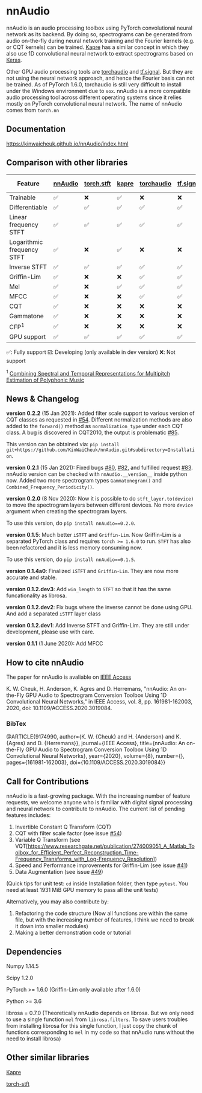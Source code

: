 # nnAudio
nnAudio is an audio processing toolbox using PyTorch convolutional neural network as its backend. By doing so, spectrograms can be generated from audio on-the-fly during neural network training and the Fourier kernels (e.g. or CQT kernels) can be trained. [Kapre](https://github.com/keunwoochoi/kapre) has a similar concept in which they also use 1D convolutional neural network to extract spectrograms based on [Keras](https://keras.io).

Other GPU audio processing tools are [torchaudio](https://github.com/pytorch/audio) and [tf.signal](https://www.tensorflow.org/api_docs/python/tf/signal). But they are not using the neural network approach, and hence the Fourier basis can not be trained. As of PyTorch 1.6.0, torchaudio is still very difficult to install under the Windows environment due to `sox`. nnAudio is a more compatible audio processing tool across different operating systems since it relies mostly on PyTorch convolutional neural network. The name of nnAudio comes from `torch.nn`


## Documentation
https://kinwaicheuk.github.io/nnAudio/index.html

## Comparison with other libraries
| Feature | [nnAudio](https://github.com/KinWaiCheuk/nnAudio) | [torch.stft](https://github.com/pytorch/pytorch/blob/master/aten/src/ATen/native/SpectralOps.cpp) | [kapre](https://github.com/keunwoochoi/kapre) | [torchaudio](https://github.com/pytorch/audio) | [tf.signal](https://github.com/tensorflow/tensorflow/tree/master/tensorflow/python/ops/signal) | [torch-stft](https://github.com/pseeth/torch-stft) | [librosa](https://github.com/librosa/librosa) |
| ------- | ------- | ---------- | ----- | ---------- | ---------------------------- | ---------- | ------- |
| Trainable | ✅ | ❌| ✅ | ❌ | ❌ | ✅ | ❌ |
| Differentiable | ✅  | ✅ | ✅ | ✅ | ✅ | ✅ | ❌ |
| Linear frequency STFT| ✅  | ✅ | ✅ | ✅ | ✅ | ✅ | ✅ |
| Logarithmic frequency STFT| ✅  | ❌ | ✅ | ❌ | ❌ | ❌ | ❌ |
| Inverse STFT| ✅  | ✅ | ✅ | ✅ | ✅ | ✅ | ✅ |
| Griffin-Lim| ✅  | ❌ | ❌ | ✅ | ✅ | ❌ | ✅ |
| Mel | ✅ | ❌ | ✅ | ✅ | ✅ | ❌ | ✅ |
| MFCC | ✅  | ❌ | ❌ | ✅| ✅ | ❌ | ✅ |
| CQT | ✅ | ❌ | ❌ | ❌ | ❌ | ❌ | ✅ |
| Gammatone | ✅ | ❌ | ❌ | ❌ | ❌ | ❌ | ❌ |
| CFP<sup>1</sup> | ✅ | ❌ | ❌ | ❌ | ❌ | ❌ | ❌ |
| GPU support | ✅ | ✅ | ✅ | ✅ | ✅ | ✅ | ❌ |

✅: Fully support    ☑️: Developing (only available in dev version)    ❌: Not support

<sup>1</sup> [Combining Spectral and Temporal Representations for Multipitch Estimation of Polyphonic Music](https://ieeexplore.ieee.org/document/7118691)

## News & Changelog
**version 0.2.2** (15 Jan 2021): 
Added filter scale support to various version of CQT classes as requested in [#54](/../../issues/54). Different normalization methods are also added to the `forward()` method as `normalization_type` under each CQT class. A bug is discovered in CQT2010, the output is problematic [#85](/../../issues/85).

This version can be obtained via:
`pip install git+https://github.com/KinWaiCheuk/nnAudio.git#subdirectory=Installation`.

**version 0.2.1** (15 Jan 2021): 
Fixed bugs [#80](/../../issues/80), [#82](/../../issues/82), and fulfilled request [#83](/../../issues/83). nnAudio version can be checked with `nnAudio.__version__` inside python now. Added two more spectrogram types `Gammatonegram()` and `Combined_Frequency_Periodicity()`.

**version 0.2.0** (8 Nov 2020): 
Now it is possible to do `stft_layer.to(device)` to move the spectrogram layers between different devices.
No more `device` argument when creating the spectrogram layers.

To use this version, do `pip install nnAudio==0.2.0`.

**version 0.1.5**:
Much better `iSTFT` and `Griffin-Lim`. Now Griffin-Lim is a separated PyTorch class and requires `torch >= 1.6.0` to run. `STFT` has also been refactored and it is less memory consuming now.

To use this version, do `pip install nnAudio==0.1.5`.

**version 0.1.4a0**: Finalized `iSTFT` and `Griffin-Lim`. They are now more accurate and stable.

**version 0.1.2.dev3**: Add `win_length` to `STFT` so that it has the same funcationality as librosa.

**version 0.1.2.dev2**: Fix bugs where the inverse cannot be done using GPU. And add a separated `iSTFT` layer class

**version 0.1.2.dev1**: Add Inverse STFT and Griffin-Lim. They are still under development, please use with care.
                    
**version 0.1.1**  (1 June 2020): Add MFCC




## How to cite nnAudio
The paper for nnAudio is avaliable on [IEEE Access](https://ieeexplore.ieee.org/document/9174990)

K. W. Cheuk, H. Anderson, K. Agres and D. Herremans, "nnAudio: An on-the-Fly GPU Audio to Spectrogram Conversion Toolbox Using 1D Convolutional Neural Networks," in IEEE Access, vol. 8, pp. 161981-162003, 2020, doi: 10.1109/ACCESS.2020.3019084.

### BibTex
@ARTICLE{9174990,
  author={K. W. {Cheuk} and H. {Anderson} and K. {Agres} and D. {Herremans}},
  journal={IEEE Access}, 
  title={nnAudio: An on-the-Fly GPU Audio to Spectrogram Conversion Toolbox Using 1D Convolutional Neural Networks}, 
  year={2020},
  volume={8},
  number={},
  pages={161981-162003},
  doi={10.1109/ACCESS.2020.3019084}}


## Call for Contributions
nnAudio is a fast-growing package. With the increasing number of feature requests, we welcome anyone who is familiar with digital signal processing and neural network to contribute to nnAudio. The current list of pending features includes:
1. Invertible Constant Q Transform (CQT)
1. CQT with filter scale factor (see issue [#54](/../../issues/54))
1. Variable Q Transform (see VQT[https://www.researchgate.net/publication/274009051_A_Matlab_Toolbox_for_Efficient_Perfect_Reconstruction_Time-Frequency_Transforms_with_Log-Frequency_Resolution])
1. Speed and Performance improvements for Griffin-Lim (see issue [#41](/../../issues/41))
1. Data Augmentation (see issue [#49](/../../issues/49))

(Quick tips for unit test: `cd` inside Installation folder, then type `pytest`. You need at least 1931 MiB GPU memory to pass all the unit tests)

Alternatively, you may also contribute by:
   1. Refactoring the code structure (Now all functions are within the same file, but with the increasing number of features, I think we need to break it down into smaller modules)
   1. Making a better demonstration code or tutorial




## Dependencies
Numpy 1.14.5

Scipy 1.2.0

PyTorch >= 1.6.0 (Griffin-Lim only available after 1.6.0)

Python >= 3.6

librosa = 0.7.0 (Theoretically nnAudio depends on librosa. But we only need to use a single function `mel` from `librosa.filters`. To save users troubles from installing librosa for this single function, I just copy the chunk of functions corresponding to `mel` in my code so that nnAudio runs without the need to install librosa)



## Other similar libraries
[Kapre](https://www.semanticscholar.org/paper/Kapre%3A-On-GPU-Audio-Preprocessing-Layers-for-a-of-Choi-Joo/b1ad5643e5dd66fac27067b00e5c814f177483ca?citingPapersSort=is-influential#citing-papers)

[torch-stft](https://github.com/pseeth/torch-stft)